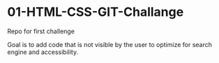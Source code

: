 # 01-HTML-CSS-GIT-Challange
Repo for first challenge 

Goal is to add code that is not visible by the user to optimize for search engine and accessibility.